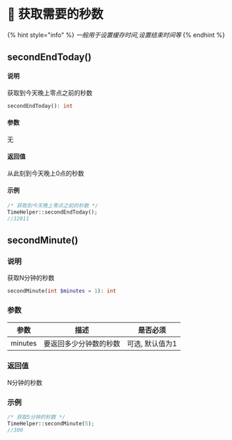 # 🐶 获取需要的秒数

{% hint style="info" %}
_一般用于设置缓存时间,设置结束时间等_
{% endhint %}

## secondEndToday()

#### 说明

获取到今天晚上零点之前的秒数

```php
secondEndToday(): int
```

#### 参数

无

#### 返回值

从此刻到今天晚上0点的秒数

#### 示例

```php
/* 获取到今天晚上零点之前的秒数 */
TimeHelper::secondEndToday(); 
//32811
```

## secondMinute()

### 说明

获取N分钟的秒数

```php
secondMinute(int $minutes = 1): int
```

### 参数

| 参数      | 描述          | 是否必须      |
| ------- | ----------- | --------- |
| minutes | 要返回多少分钟数的秒数 | 可选, 默认值为1 |

### 返回值

N分钟的秒数

### 示例

```php
/* 获取5分钟的秒数 */
TimeHelper::secondMinute(5);
//300
```
